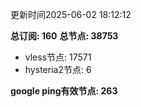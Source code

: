 更新时间2025-06-02 18:12:12

**总订阅: 160**
**总节点: 38753**
- vless节点: 17571
- hysteria2节点: 6

**google ping有效节点: 263**
